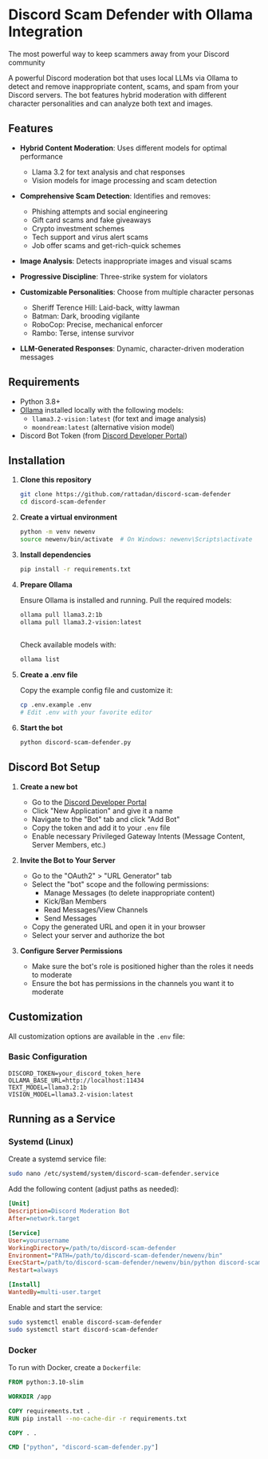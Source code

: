 # Discord Scam Defender with Ollama Integration

The most powerful way to keep scammers away from your Discord community

A powerful Discord moderation bot that uses local LLMs via Ollama to detect and remove inappropriate content, scams, and spam from your Discord servers. The bot features hybrid moderation with different character personalities and can analyze both text and images.

## Features

- **Hybrid Content Moderation**: Uses different models for optimal performance
  - Llama 3.2 for text analysis and chat responses
  - Vision models for image processing and scam detection
- **Comprehensive Scam Detection**: Identifies and removes:
  - Phishing attempts and social engineering
  - Gift card scams and fake giveaways
  - Crypto investment schemes
  - Tech support and virus alert scams
  - Job offer scams and get-rich-quick schemes
- **Image Analysis**: Detects inappropriate images and visual scams

- **Progressive Discipline**: Three-strike system for violators
- **Customizable Personalities**: Choose from multiple character personas
  - Sheriff Terence Hill: Laid-back, witty lawman
  - Batman: Dark, brooding vigilante
  - RoboCop: Precise, mechanical enforcer
  - Rambo: Terse, intense survivor
- **LLM-Generated Responses**: Dynamic, character-driven moderation messages

## Requirements

- Python 3.8+
- [Ollama](https://ollama.ai/) installed locally with the following models:
  - `llama3.2-vision:latest` (for text and image analysis)
  - `moondream:latest` (alternative vision model)
- Discord Bot Token (from [Discord Developer Portal](https://discord.com/developers/applications))

## Installation

1. **Clone this repository**

   ```bash
   git clone https://github.com/rattadan/discord-scam-defender
   cd discord-scam-defender
   ```

2. **Create a virtual environment**

   ```bash
   python -m venv newenv
   source newenv/bin/activate  # On Windows: newenv\Scripts\activate
   ```

3. **Install dependencies**

   ```bash
   pip install -r requirements.txt
   ```

4. **Prepare Ollama**

   Ensure Ollama is installed and running. Pull the required models:

   ```bash
   ollama pull llama3.2:1b
   ollama pull llama3.2-vision:latest
 
   ```

   Check available models with:

   ```bash
   ollama list
   ```

5. **Create a .env file**

   Copy the example config file and customize it:

   ```bash
   cp .env.example .env
   # Edit .env with your favorite editor
   ```

6. **Start the bot**

   ```bash
   python discord-scam-defender.py
   ```

## Discord Bot Setup

1. **Create a new bot**
   - Go to the [Discord Developer Portal](https://discord.com/developers/applications)
   - Click "New Application" and give it a name
   - Navigate to the "Bot" tab and click "Add Bot"
   - Copy the token and add it to your `.env` file
   - Enable necessary Privileged Gateway Intents (Message Content, Server Members, etc.)

2. **Invite the Bot to Your Server**
   - Go to the "OAuth2" > "URL Generator" tab
   - Select the "bot" scope and the following permissions:
     - Manage Messages (to delete inappropriate content)
     - Kick/Ban Members
     - Read Messages/View Channels
     - Send Messages
   - Copy the generated URL and open it in your browser
   - Select your server and authorize the bot

3. **Configure Server Permissions**
   - Make sure the bot's role is positioned higher than the roles it needs to moderate
   - Ensure the bot has permissions in the channels you want it to moderate

## Customization

All customization options are available in the `.env` file:

### Basic Configuration

```env
DISCORD_TOKEN=your_discord_token_here
OLLAMA_BASE_URL=http://localhost:11434
TEXT_MODEL=llama3.2:1b
VISION_MODEL=llama3.2-vision:latest
```


## Running as a Service

### Systemd (Linux)

Create a systemd service file:

```bash
sudo nano /etc/systemd/system/discord-scam-defender.service
```

Add the following content (adjust paths as needed):

```ini
[Unit]
Description=Discord Moderation Bot
After=network.target

[Service]
User=yourusername
WorkingDirectory=/path/to/discord-scam-defender
Environment="PATH=/path/to/discord-scam-defender/newenv/bin"
ExecStart=/path/to/discord-scam-defender/newenv/bin/python discord-scam-defender.py
Restart=always

[Install]
WantedBy=multi-user.target
```

Enable and start the service:

```bash
sudo systemctl enable discord-scam-defender
sudo systemctl start discord-scam-defender
```

### Docker

To run with Docker, create a `Dockerfile`:

```Dockerfile
FROM python:3.10-slim

WORKDIR /app

COPY requirements.txt .
RUN pip install --no-cache-dir -r requirements.txt

COPY . .

CMD ["python", "discord-scam-defender.py"]
```
